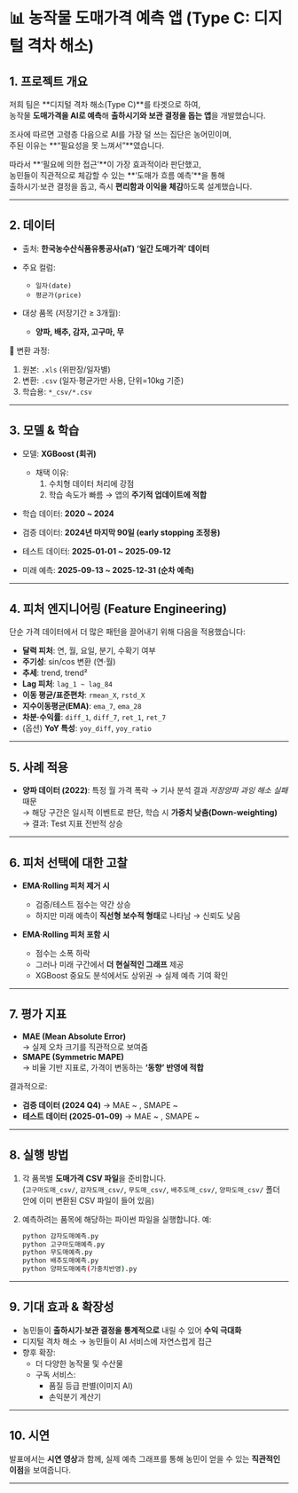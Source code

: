 # 📊 농작물 도매가격 예측 앱 (Type C: 디지털 격차 해소)

## 1. 프로젝트 개요
저희 팀은 **디지털 격차 해소(Type C)**를 타겟으로 하여,  
농작물 **도매가격을 AI로 예측**해 **출하시기와 보관 결정을 돕는 앱**을 개발했습니다.  

조사에 따르면 고령층 다음으로 AI를 가장 덜 쓰는 집단은 농어민이며,  
주된 이유는 **“필요성을 못 느껴서”**였습니다.  

따라서 **‘필요에 의한 접근’**이 가장 효과적이라 판단했고,  
농민들이 직관적으로 체감할 수 있는 **‘도매가 흐름 예측’**을 통해  
출하시기·보관 결정을 돕고, 즉시 **편리함과 이익을 체감**하도록 설계했습니다.

---

## 2. 데이터
- 출처: **한국농수산식품유통공사(aT) ‘일간 도매가격’ 데이터**  
- 주요 컬럼:  
  - `일자(date)`  
  - `평균가(price)`  

- 대상 품목 (저장기간 ≥ 3개월):  
  - **양파, 배추, 감자, 고구마, 무**

📂 변환 과정:
1. 원본: `.xls` (위판장/일자별)  
2. 변환: `.csv` (일자·평균가만 사용, 단위=10kg 기준)  
3. 학습용: `*_csv/*.csv`

---

## 3. 모델 & 학습
- 모델: **XGBoost (회귀)**  
  - 채택 이유:  
    1. 수치형 데이터 처리에 강점  
    2. 학습 속도가 빠름 → 앱의 **주기적 업데이트에 적합**

- 학습 데이터: **2020 ~ 2024**  
- 검증 데이터: **2024년 마지막 90일 (early stopping 조정용)**  
- 테스트 데이터: **2025-01-01 ~ 2025-09-12**  
- 미래 예측: **2025-09-13 ~ 2025-12-31 (순차 예측)**

---

## 4. 피처 엔지니어링 (Feature Engineering)
단순 가격 데이터에서 더 많은 패턴을 끌어내기 위해 다음을 적용했습니다:

- **달력 피처**: 연, 월, 요일, 분기, 수확기 여부  
- **주기성**: sin/cos 변환 (연·월)  
- **추세**: trend, trend²  
- **Lag 피처**: `lag_1 ~ lag_84`  
- **이동 평균/표준편차**: `rmean_X`, `rstd_X`  
- **지수이동평균(EMA)**: `ema_7`, `ema_28`  
- **차분·수익률**: `diff_1`, `diff_7`, `ret_1`, `ret_7`  
- (옵션) **YoY 특성**: `yoy_diff`, `yoy_ratio`

---

## 5. 사례 적용
- **양파 데이터 (2022)**: 특정 월 가격 폭락 → 기사 분석 결과 *저장양파 과잉 해소 실패* 때문  
  → 해당 구간은 일시적 이벤트로 판단, 학습 시 **가중치 낮춤(Down-weighting)**  
  → 결과: Test 지표 전반적 상승

---

## 6. 피처 선택에 대한 고찰
- **EMA·Rolling 피처 제거 시**  
  - 검증/테스트 점수는 약간 상승  
  - 하지만 미래 예측이 **직선형 보수적 형태**로 나타남 → 신뢰도 낮음  

- **EMA·Rolling 피처 포함 시**  
  - 점수는 소폭 하락  
  - 그러나 미래 구간에서 **더 현실적인 그래프** 제공  
  - XGBoost 중요도 분석에서도 상위권 → 실제 예측 기여 확인

---

## 7. 평가 지표
- **MAE (Mean Absolute Error)**  
  → 실제 오차 크기를 직관적으로 보여줌  
- **SMAPE (Symmetric MAPE)**  
  → 비율 기반 지표로, 가격이 변동하는 **‘동향’ 반영에 적합**

결과적으로:  
- **검증 데이터 (2024 Q4)** → MAE ~ , SMAPE ~  
- **테스트 데이터 (2025-01~09)** → MAE ~ , SMAPE ~  

---

## 8. 실행 방법
1. 각 품목별 **도매가격 CSV 파일**을 준비합니다.  
   (`고구마도매_csv/`, `감자도매_csv/`, `무도매_csv/`, `배추도매_csv/`, `양파도매_csv/` 폴더 안에 이미 변환된 CSV 파일이 들어 있음)

2. 예측하려는 품목에 해당하는 파이썬 파일을 실행합니다. 예:  

   ```bash
   python 감자도매예측.py
   python 고구마도매예측.py
   python 무도매예측.py
   python 배추도매예측.py
   python 양파도매예측(가중치반영).py


---

## 9. 기대 효과 & 확장성
- 농민들이 **출하시기·보관 결정을 통계적으로** 내릴 수 있어 **수익 극대화**  
- 디지털 격차 해소 → 농민들이 AI 서비스에 자연스럽게 접근  
- 향후 확장:  
  - 더 다양한 농작물 및 수산물  
  - 구독 서비스:  
    - 품질 등급 판별(이미지 AI)  
    - 손익분기 계산기

---

## 10. 시연
발표에서는 **시연 영상**과 함께, 실제 예측 그래프를 통해 농민이 얻을 수 있는 **직관적인 이점**을 보여줍니다.  

---

